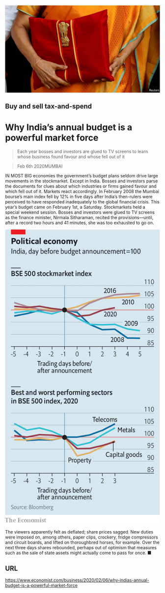 ![](./images/20200208_WBP501.jpg)

## Buy and sell tax-and-spend

# Why India’s annual budget is a powerful market force

> Each year bosses and investors are glued to TV screens to learn whose business found favour and whose fell out of it

> Feb 6th 2020MUMBAI

IN MOST BIG economies the government’s budget plans seldom drive large movements in the stockmarket. Except in India. Bosses and investors parse the documents for clues about which industries or firms gained favour and which fell out of it. Markets react accordingly. In February 2008 the Mumbai bourse’s main index fell by 12% in five days after India’s then-rulers were perceived to have responded inadequately to the global financial crisis. This year’s budget came on February 1st, a Saturday. Stockmarkets held a special weekend session. Bosses and investors were glued to TV screens as the finance minister, Nirmala Sitharaman, recited the provisions—until, after a record two hours and 41 minutes, she was too exhausted to go on.



![](./images/20200208_WBC336.png)

The viewers apparently felt as deflated; share prices sagged. New duties were imposed on, among others, paper clips, crockery, fridge compressors and circuit boards, and lifted on thoroughbred horses, for example. Over the next three days shares rebounded, perhaps out of optimism that measures such as the sale of state assets might actually come to pass for once. ■

## URL

https://www.economist.com/business/2020/02/06/why-indias-annual-budget-is-a-powerful-market-force
